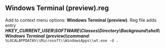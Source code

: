 
## Windows Terminal (preview).reg
Add to context menu options: **Windows Terminal (preview)**.
Reg file adds entry ***HKEY_CURRENT_USER\SOFTWARE\Classes\Directory\Background\shell\Windows Terminal (preview)\command***:
```%LOCALAPPDATA%\\Microsoft\\WindowsApps\\wt.exe -d .```
